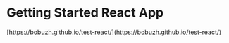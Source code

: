 # Getting Started React App

[https://bobuzh.github.io/test-react/](https://bobuzh.github.io/test-react/)
